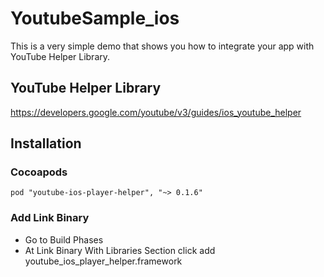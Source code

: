 # YoutubeSample_ios
This is a very simple demo that shows you how to integrate your app with YouTube Helper Library.

## YouTube Helper Library
https://developers.google.com/youtube/v3/guides/ios_youtube_helper

## Installation

### Cocoapods
```
pod "youtube-ios-player-helper", "~> 0.1.6"
```

### Add Link Binary

- Go to Build Phases
- At Link Binary With Libraries Section click add youtube_ios_player_helper.framework
